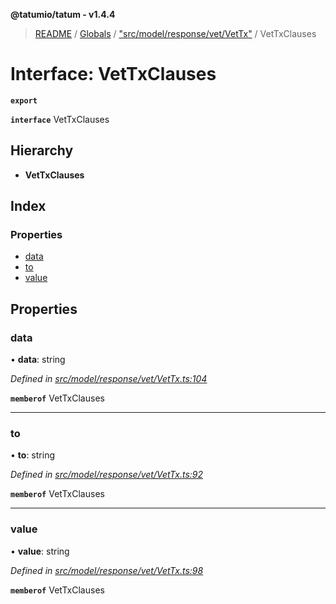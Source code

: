 **@tatumio/tatum - v1.4.4**

> [README](../README.md) / [Globals](../globals.md) / ["src/model/response/vet/VetTx"](../modules/_src_model_response_vet_vettx_.md) / VetTxClauses

# Interface: VetTxClauses

**`export`** 

**`interface`** VetTxClauses

## Hierarchy

* **VetTxClauses**

## Index

### Properties

* [data](_src_model_response_vet_vettx_.vettxclauses.md#data)
* [to](_src_model_response_vet_vettx_.vettxclauses.md#to)
* [value](_src_model_response_vet_vettx_.vettxclauses.md#value)

## Properties

### data

•  **data**: string

*Defined in [src/model/response/vet/VetTx.ts:104](https://github.com/tatumio/tatum-js/blob/c5d1e16/src/model/response/vet/VetTx.ts#L104)*

**`memberof`** VetTxClauses

___

### to

•  **to**: string

*Defined in [src/model/response/vet/VetTx.ts:92](https://github.com/tatumio/tatum-js/blob/c5d1e16/src/model/response/vet/VetTx.ts#L92)*

**`memberof`** VetTxClauses

___

### value

•  **value**: string

*Defined in [src/model/response/vet/VetTx.ts:98](https://github.com/tatumio/tatum-js/blob/c5d1e16/src/model/response/vet/VetTx.ts#L98)*

**`memberof`** VetTxClauses

